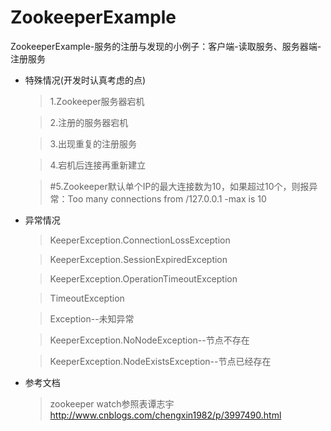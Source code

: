 # ZookeeperExample
ZookeeperExample-服务的注册与发现的小例子：客户端-读取服务、服务器端-注册服务

* 特殊情况(开发时认真考虑的点)
  
    > 1.Zookeeper服务器宕机
    
    > 2.注册的服务器宕机
    
    > 3.出现重复的注册服务
    
    > 4.宕机后连接再重新建立

    > #5.Zookeeper默认单个IP的最大连接数为10，如果超过10个，则报异常：Too many connections from /127.0.0.1 -max is 10

* 异常情况
  
    > KeeperException.ConnectionLossException
    
    > KeeperException.SessionExpiredException
    
    > KeeperException.OperationTimeoutException
    
    > TimeoutException
    
    > Exception--未知异常

    > KeeperException.NoNodeException--节点不存在

    > KeeperException.NodeExistsException--节点已经存在

* 参考文档

    >zookeeper watch参照表谭志宇
    >http://www.cnblogs.com/chengxin1982/p/3997490.html
